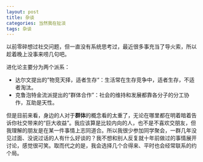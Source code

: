 ```yaml
---
layout: post
title: 杂谈
categories: 当然我在扯淡
tags: 杂谈
---
```


以前零碎想过社交问题，但一直没有系统思考过，最近很多事充当了导火索，所以趁着晚上没事来唠几句吧。

进化论主要分为两个派系：

* 达尔文提出的”物竞天择，适者生存“：生活常在生存竞争中，适者生存，不适者淘汰。
* 克鲁泡特金流派提出的“群体合作”：社会的维持和发展都靠各分子的分工协作，互助是天性。

但是目前来看，身边的人对于**群体**的概念看的太重了，无论在哪里都在明着暗着告诉你社交带来的“巨大收益”。我应该算是比较内向的人，也不是不喜欢交朋友，但我理解的朋友是在某一件事情上志同道合。所以我很少参加同学聚会，一群几年没见过面、没说过话的人有什么好谈的？我不想和别人反复就十年前做过的事情展开讨论，感觉很可笑。取而代之的是，我会选择几个合得来、平时也会经常联系的约个局。
